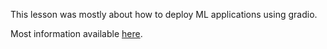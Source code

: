 This lesson was mostly about how to deploy ML applications using gradio. 

Most information available [here](https://www.tanishq.ai/blog/gradio_hf_spaces_tutorial). 